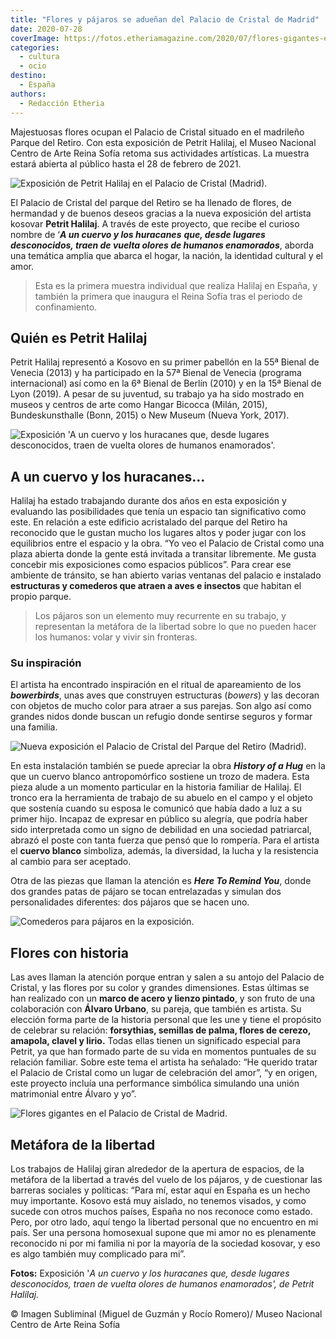 ```yaml
---
title: "Flores y pájaros se adueñan del Palacio de Cristal de Madrid"
date: 2020-07-28
coverImage: https://fotos.etheriamagazine.com/2020/07/flores-gigantes-el-retiro.jpg
categories: 
  - cultura
  - ocio
destino: 
  - España
authors: 
  - Redacción Etheria
---
```


Majestuosas flores ocupan el Palacio de Cristal situado en el madrileño Parque del 
Retiro. Con esta exposición de Petrit Halilaj, el Museo Nacional Centro de Arte Reina 
Sofía retoma sus actividades artísticas. La muestra estará abierta al público hasta el 
28 de febrero de 2021. 

![Exposición de Petrit Halilaj en el Palacio de Cristal (Madrid).](https://fotos.etheriamagazine.com/2020/07/flores-gigantes-el-retiro.jpg "Exposición de Petrit Halilaj en el Palacio de Cristal (Madrid).")

El Palacio de Cristal del parque del Retiro se ha llenado de flores, de hermandad y de 
buenos deseos gracias a la nueva exposición del artista kosovar **Petrit Halilaj**. A 
través de este proyecto, que recibe el curioso nombre de ‘**_A un cuervo y los 
huracanes_** **_que, desde lugares desconocidos, traen de vuelta olores de humanos 
enamorados_**, aborda una temática amplia que abarca el hogar, la nación, la identidad 
cultural y el amor. 

> Esta es la primera muestra individual que realiza Halilaj en España, y también la 
> primera que inaugura el Reina Sofía tras el periodo de confinamiento. 

## Quién es Petrit Halilaj

Petrit Halilaj representó a Kosovo en su primer pabellón en la 55ª Bienal de Venecia 
(2013) y ha participado en la 57ª Bienal de Venecia (programa internacional) así como en 
la 6ª Bienal de Berlín (2010) y en la 15ª Bienal de Lyon (2019). A pesar de su juventud, 
su trabajo ya ha sido mostrado en museos y centros de arte como Hangar Bicocca (Milán, 
2015), Bundeskunsthalle (Bonn, 2015) o New Museum (Nueva York, 2017). 

![Exposición 'A un cuervo y los huracanes que, desde lugares desconocidos, traen de vuelta olores de humanos enamorados'.](https://fotos.etheriamagazine.com/2020/07/petrit-halilaj-reina-sofia.jpg "Exposición 'A un cuervo y los huracanes que, desde lugares desconocidos, traen de vuelta olores de humanos enamorados'.")

## A un cuervo y los huracanes…

Halilaj ha estado trabajando durante dos años en esta exposición y evaluando las 
posibilidades que tenía un espacio tan significativo como este. En relación a este 
edificio acristalado del parque del Retiro ha reconocido que le gustan mucho los lugares 
altos y poder jugar con los equilibrios entre el espacio y la obra. “Yo veo el Palacio 
de Cristal como una plaza abierta donde la gente está invitada a transitar libremente. 
Me gusta concebir mis exposiciones como espacios públicos”. Para crear ese ambiente de 
tránsito, se han abierto varias ventanas del palacio e instalado **estructuras y 
comederos que atraen a aves e insectos** que habitan el propio parque. 

> Los pájaros son un elemento muy recurrente en su trabajo, y representan la metáfora de 
> la libertad sobre lo que no pueden hacer los humanos: volar y vivir sin fronteras. 

### Su inspiración

El artista ha encontrado inspiración en el ritual de apareamiento de los 
**_bowerbirds_**, unas aves que construyen estructuras (_bowers_) y las decoran con 
objetos de mucho color para atraer a sus parejas. Son algo así como grandes nidos donde 
buscan un refugio donde sentirse seguros y formar una familia. 

![Nueva exposición el Palacio de Cristal del Parque del Retiro (Madrid).](https://fotos.etheriamagazine.com/2020/07/flores-reina-sofia-petrit-halilaj.jpg "Nueva exposición el Palacio de Cristal del Parque del Retiro (Madrid).")

En esta instalación también se puede apreciar la obra _**History of a Hug**_ en la que 
un cuervo blanco antropomórfico sostiene un trozo de madera. Esta pieza alude a un 
momento particular en la historia familiar de Halilaj. El tronco era la herramienta de 
trabajo de su abuelo en el campo y el objeto que sostenía cuando su esposa le comunicó 
que había dado a luz a su primer hijo. Incapaz de expresar en público su alegría, que 
podría haber sido interpretada como un signo de debilidad en una sociedad patriarcal, 
abrazó el poste con tanta fuerza que pensó que lo rompería. Para el artista el **cuervo 
blanco** simboliza, además, la diversidad, la lucha y la resistencia al cambio para ser 
aceptado. 

Otra de las piezas que llaman la atención es **_Here To Remind You_**, donde dos grandes 
patas de pájaro se tocan entrelazadas y simulan dos personalidades diferentes: dos 
pájaros que se hacen uno. 

![Comederos para pájaros en la exposición.](https://fotos.etheriamagazine.com/2020/07/pajaros-petrit-halilaj.jpg "Comederos para pájaros en la exposición.")

## Flores con historia

Las aves llaman la atención porque entran y salen a su antojo del Palacio de Cristal, y 
las flores por su color y grandes dimensiones. Estas últimas se han realizado con un 
**marco de acero y lienzo pintado**, y son fruto de una colaboración con **Álvaro 
Urbano**, su pareja, que también es artista. Su elección forma parte de la historia 
personal que les une y tiene el propósito de celebrar su relación: **forsythias, 
semillas de palma, flores de cerezo, amapola, clavel y lirio.** Todas ellas tienen un 
significado especial para Petrit, ya que han formado parte de su vida en momentos 
puntuales de su relación familiar. Sobre este tema el artista ha señalado: “He querido 
tratar el Palacio de Cristal como un lugar de celebración del amor”, “y en origen, este 
proyecto incluía una performance simbólica simulando una unión matrimonial entre Álvaro 
y yo”. 

![Flores gigantes en el Palacio de Cristal de Madrid.](https://fotos.etheriamagazine.com/2020/07/palacio-cristal-madrid.jpg "Flores gigantes en el Palacio de Cristal de Madrid.")

## Metáfora de la libertad

Los trabajos de Halilaj giran alrededor de la apertura de espacios, de la metáfora de la 
libertad a través del vuelo de los pájaros, y de cuestionar las barreras sociales y 
políticas: “Para mí, estar aquí en España es un hecho muy importante. Kosovo está muy 
aislado, no tenemos visados, y como sucede con otros muchos países, España no nos 
reconoce como estado. Pero, por otro lado, aquí tengo la libertad personal que no 
encuentro en mi país. Ser una persona homosexual supone que mi amor no es plenamente 
reconocido ni por mi familia ni por la mayoría de la sociedad kosovar, y eso es algo 
también muy complicado para mi”. 

**Fotos:** Exposición '_A un cuervo y los huracanes que, desde lugares desconocidos, 
traen de vuelta olores de humanos enamorados', de Petrit Halilaj._ 

© Imagen Subliminal (Miguel de Guzmán y Rocío Romero)/ Museo Nacional Centro de Arte 
Reina Sofía
